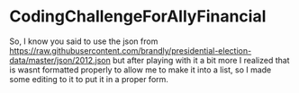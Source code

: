 # CodingChallengeForAllyFinancial

So, I know you said to use the json from https://raw.githubusercontent.com/brandly/presidential-election-data/master/json/2012.json but after playing with it a bit more I realized that is wasnt formatted properly to allow me to make it into a list, so I made some editing to it to put it in a proper form.
